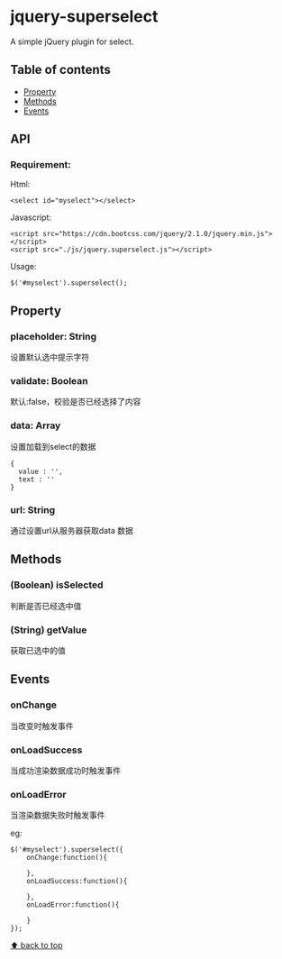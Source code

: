 # jquery-superselect

A simple jQuery plugin for select.

## Table of contents

- [Property](#property)
- [Methods](#methods)
- [Events](#events)

## API

### Requirement:

Html:
```
<select id="myselect"></select>
```

Javascript:
```
<script src="https://cdn.bootcss.com/jquery/2.1.0/jquery.min.js"></script>
<script src="./js/jquery.superselect.js"></script>
```

Usage:
```
$('#myselect').superselect();
```

## Property

### placeholder: String

设置默认选中提示字符

### validate: Boolean

默认:false，校验是否已经选择了内容

### data: Array

设置加载到select的数据

```
{
  value : '',
  text : ''
}
```

### url: String

通过设置url从服务器获取data 数据


## Methods

### (Boolean) isSelected

判断是否已经选中值

### (String) getValue

获取已选中的值

## Events

### onChange

当改变时触发事件

### onLoadSuccess

当成功渲染数据成功时触发事件

### onLoadError

当渲染数据失败时触发事件

eg:

```
$('#myselect').superselect({
    onChange:function(){

    },
    onLoadSuccess:function(){

    },
    onLoadError:function(){

    }
});
```
[⬆ back to top](#table-of-contents)
